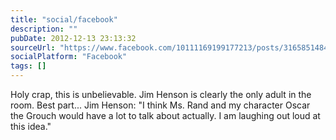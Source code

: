 ```yaml
---
title: "social/facebook"
description: ""
pubDate: 2012-12-13 23:13:32
sourceUrl: "https://www.facebook.com/10111169199177213/posts/316585148454207"
socialPlatform: "Facebook"
tags: []
---
```


Holy crap, this is unbelievable. Jim Henson is clearly the only adult in the room. Best part... Jim Henson: "I think Ms. Rand and my character Oscar the Grouch would have a lot to talk about actually. I am laughing out loud at this idea."


